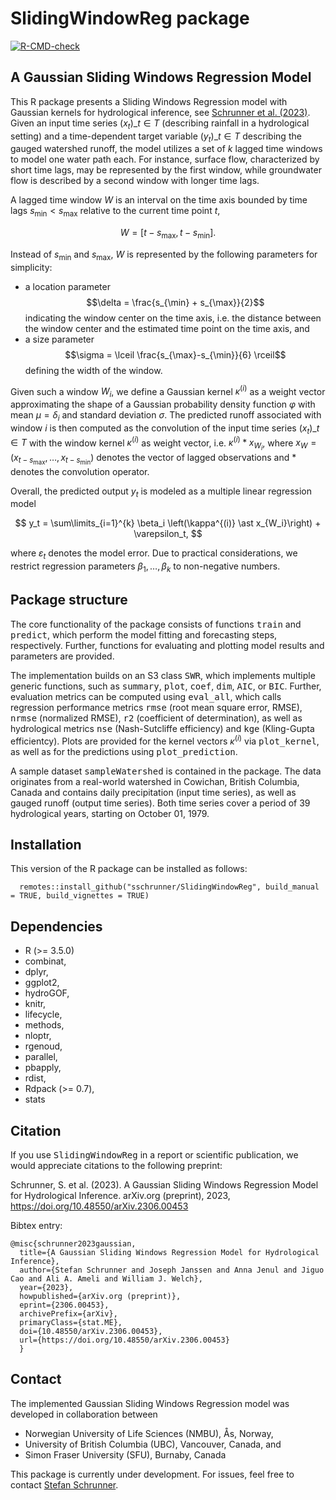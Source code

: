 # SlidingWindowReg package
<!-- badges: start -->
[![R-CMD-check](https://github.com/sschrunner/SlidingWindowReg/actions/workflows/R-CMD-check.yaml/badge.svg)](https://github.com/sschrunner/SlidingWindowReg/actions/workflows/R-CMD-check.yaml)
  <!-- badges: end -->

## A Gaussian Sliding Windows Regression Model

This R package presents a Sliding Windows Regression model with Gaussian kernels for hydrological inference, see [Schrunner et al. (2023)](https://arxiv.org/abs/2306.00453). Given an input time series $(x_t)\_{t \in T}$ (describing rainfall in a hydrological setting) and a time-dependent target variable $(y_t)\_{t \in T}$ describing the gauged watershed runoff, the model utilizes a set of $k$ lagged time windows to model one water path each. For instance, surface flow, characterized by short time lags, may be represented by the first window, while groundwater flow is described by a second window with longer time lags.

A lagged time window $W$ is an interval on the time axis bounded by time lags $s_{\min} < s_{\max}$ relative to the current time point $t$, 

$$W = [t-s_{\max},t-s_{\min}].$$ 

Instead of $s_{\min}$ and $s_{\max}$, $W$ is represented by the following parameters for simplicity:

* a location parameter $$\delta = \frac{s_{\min} + s_{\max}}{2}$$ indicating the window center on the time axis, i.e. the distance between the window center and the estimated time point on the time axis, and
* a size parameter $$\sigma = \lceil \frac{s_{\max}-s_{\min}}{6} \rceil$$ defining the width of the window.

Given such a window $W_i$, we define a Gaussian kernel $\kappa^{(i)}$ as a weight vector approximating the shape of a Gaussian probability density function $\varphi$ with mean $\mu=\delta_i$ and standard deviation $\sigma$. The predicted runoff associated with window $i$ is then computed as the convolution of the input time series $\left(x_t\right)\_{t\in T}$ with the window kernel $\kappa^{(i)}$ as weight vector, i.e. $\kappa^{(i)} \ast x_{W_i}$, where  $x_W = (x_{t-s_{\max}},\dots,x_{t-s_{\min}})$ denotes the vector of lagged observations and $\ast$ denotes the convolution operator.

Overall, the predicted output $y_t$ is modeled as a multiple linear regression model 

$$ y_t = \sum\limits_{i=1}^{k} \beta_i \left(\kappa^{(i)} \ast x_{W_i}\right) + \varepsilon_t, $$ 

where $\varepsilon_t$ denotes the model error. Due to practical considerations, we restrict regression parameters $\beta_1,\dots,\beta_k$ to non-negative numbers.

## Package structure

The core functionality of the package consists of functions <tt>train</tt> and <tt>predict</tt>, which perform the model fitting and forecasting steps, respectively. Further, functions for evaluating and plotting model results and parameters are provided.

The implementation builds on an S3 class <tt>SWR</tt>, which implements multiple generic functions, such as <tt>summary</tt>, <tt>plot</tt>, <tt>coef</tt>, <tt>dim</tt>, <tt>AIC</tt>, or <tt>BIC</tt>. Further, evaluation metrics can be computed using <tt>eval\_all</tt>, which calls regression performance metrics <tt>rmse</tt> (root mean square error, RMSE), <tt>nrmse</tt> (normalized RMSE), <tt>r2</tt> (coefficient of determination), as well as hydrological metrics <tt>nse</tt> (Nash-Sutcliffe efficiency) and <tt>kge</tt> (Kling-Gupta efficientcy). Plots are provided for the kernel vectors $\kappa^{(i)}$ via <tt>plot_kernel</tt>, as well as for the predictions using <tt>plot_prediction</tt>.

A sample dataset <tt>sampleWatershed</tt> is contained in the package. The data originates from a real-world watershed in Cowichan, British Columbia, Canada and contains daily precipitation (input time series), as well as gauged runoff (output time series). Both time series cover a period of 39 hydrological years, starting on October 01, 1979.

## Installation

This version of the R package can be installed as follows:

      remotes::install_github("sschrunner/SlidingWindowReg", build_manual = TRUE, build_vignettes = TRUE)

## Dependencies

- R (>= 3.5.0)
- combinat,
- dplyr,
- ggplot2,
- hydroGOF,
- knitr,
- lifecycle,
- methods,
- nloptr,
- rgenoud,
- parallel,
- pbapply,
- rdist,
- Rdpack (>= 0.7),
- stats

## Citation

If you use <tt>SlidingWindowReg</tt> in a report or scientific publication, we would appreciate citations to the following preprint:

Schrunner, S. et al. (2023). A Gaussian Sliding Windows Regression Model for Hydrological Inference. arXiv.org (preprint), 2023, https://doi.org/10.48550/arXiv.2306.00453

Bibtex entry:

	@misc{schrunner2023gaussian,
      title={A Gaussian Sliding Windows Regression Model for Hydrological Inference}, 
      author={Stefan Schrunner and Joseph Janssen and Anna Jenul and Jiguo Cao and Ali A. Ameli and William J. Welch},
      year={2023},
      howpublished={arXiv.org (preprint)},
      eprint={2306.00453},
      archivePrefix={arXiv},
      primaryClass={stat.ME},
      doi={10.48550/arXiv.2306.00453},
      url={https://doi.org/10.48550/arXiv.2306.00453}
      }

## Contact

The implemented Gaussian Sliding Windows Regression model was developed in collaboration between 

- Norwegian University of Life Sciences (NMBU), Ås, Norway, 
- University of British Columbia (UBC), Vancouver, Canada, and
- Simon Fraser University (SFU), Burnaby, Canada

This package is currently under development. For issues, feel free to contact [Stefan Schrunner](mailto:stefan.schrunner@nmbu.no).
